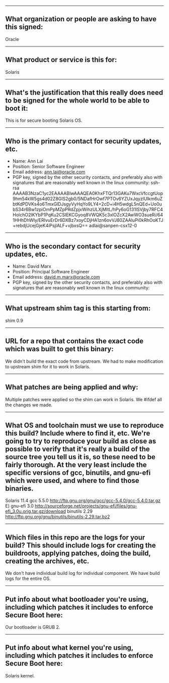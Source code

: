 -------------------------------------------------------------------------------
What organization or people are asking to have this signed:
-------------------------------------------------------------------------------
Oracle

-------------------------------------------------------------------------------
What product or service is this for:
-------------------------------------------------------------------------------
Solaris 

-------------------------------------------------------------------------------
What's the justification that this really does need to be signed for the whole world to be able to boot it:
-------------------------------------------------------------------------------
This is for secure booting Solaris OS.

-------------------------------------------------------------------------------
Who is the primary contact for security updates, etc.
-------------------------------------------------------------------------------
- Name: Ann Lai	
- Position: Senior Software Engineer
- Email address: ann.lai@oracle.com
- PGP key, signed by the other security contacts, and preferably also with signatures that are reasonably well known in the linux community:
ssh-rsa AAAAB3NzaC1yc2EAAAABIwAAAQEA0KhxFTQr13GAKu7WxcVfccgtUop9hm54kW5gs4d02Z8GlS2gb0/5NDafHrOwf7PTOv6YZUxJqyzlUlkm6uZbtKdPDVKs4o6TmxGlDJsgyVyHqYo9LY4+2cD+i4H5wdgL5nQEd+Uo0ubS34r6Bw1zpiOmPpMZpPRdZpjxWihzULXjMltL/hPy6oG131lSVjby7RFC4HolchO2lKYbP1PqKu2CSIEKCGyoq8VWQK5c3xlOZcX2AwWO3sueRi/641HHhDhWIy/ERIvuErDr6DXBz7xoyCDjHA1zn6ovVJ80ZAAluPi0kRhOoKTJ+rebdjUcejGjeK4iPsjlALF+vjbxsQ== adlai@sanpen-csx12-0

-------------------------------------------------------------------------------
Who is the secondary contact for security updates, etc.
-------------------------------------------------------------------------------
- Name: David Marx
- Position: Principal Software Engineer
- Email address: david.m.marx@oracle.com
- PGP key, signed by the other security contacts, and preferably also with signatures that are reasonably well known in the linux community:

-------------------------------------------------------------------------------
What upstream shim tag is this starting from:
-------------------------------------------------------------------------------
shim 0.9

-------------------------------------------------------------------------------
URL for a repo that contains the exact code which was built to get this binary:
-------------------------------------------------------------------------------
We didn't build the exact code from upstream.  We had to make modification to upstream shim for it to work in Solaris.

-------------------------------------------------------------------------------
What patches are being applied and why:
-------------------------------------------------------------------------------
Multiple patches were applied so the shim can work in Solaris.  We #ifdef all the changes we made.

-------------------------------------------------------------------------------
What OS and toolchain must we use to reproduce this build?  Include where to find it, etc.  We're going to try to reproduce your build as close as possible to verify that it's really a build of the source tree you tell us it is, so these need to be fairly thorough. At the very least include the specific versions of gcc, binutils, and gnu-efi which were used, and where to find those binaries.
-------------------------------------------------------------------------------
Solaris 11.4
gcc 5.5.0 http://ftp.gnu.org/gnu/gcc/gcc-5.4.0/gcc-5.4.0.tar.gz
E)
gnu-efi 3.0 http://sourceforge.net/projects/gnu-efi/files/gnu-efi_3.0u.orig.tar.gz/download
binutils 2.29 http://ftp.gnu.org/gnu/binutils/binutils-2.29.tar.bz2

-------------------------------------------------------------------------------
Which files in this repo are the logs for your build?   This should include logs for creating the buildroots, applying patches, doing the build, creating the archives, etc.
-------------------------------------------------------------------------------
We don't have individual build log for individual component.  We have build logs for the entire OS.

-------------------------------------------------------------------------------
Put info about what bootloader you're using, including which patches it includes to enforce Secure Boot here:
-------------------------------------------------------------------------------
Our bootloader is GRUB 2. 

-------------------------------------------------------------------------------
Put info about what kernel you're using, including which patches it includes to enforce Secure Boot here:
-------------------------------------------------------------------------------
Solaris kernel.

